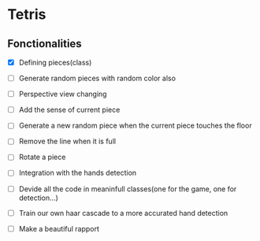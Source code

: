 # Tetris

## Fonctionalities
- [x] Defining pieces(class)
- [ ] Generate random pieces with random color also
- [ ] Perspective view changing
- [ ] Add the sense of current piece
- [ ] Generate a new random piece when the current piece touches the floor
- [ ] Remove the line when it is full
- [ ] Rotate a piece
- [ ] Integration with the hands detection
- [ ] Devide all the code in meaninfull classes(one for the game, one for detection...)
- [ ] Train our own haar cascade to a more accurated hand detection
- [ ] Make a beautiful rapport

